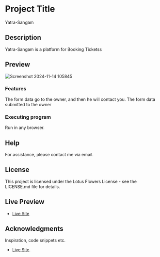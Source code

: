 # Project Title

Yatra-Sangam

## Description
Yatra-Sangam is a platform for Booking Ticketss



## Preview


![Screenshot 2024-11-14 105845](https://github.com/user-attachments/assets/e5e737d7-4e13-417a-b350-b431d524a7b9)





### Features 

The form data go to the owner, and then he will contact you.
The form data submitted  to the owner 


### Executing program

Run in any browser.



## Help

For assistance, please contact me via email.


## License

This project is licensed under the Lotus Flowers License - see the LICENSE.md file for details.


## Live Preview
* [Live Site](https://lotus-flowers.netlify.app/)

## Acknowledgments

Inspiration, code snippets etc.
* [Live Site](https://yatra-sangam.netlify.app/).  
  
